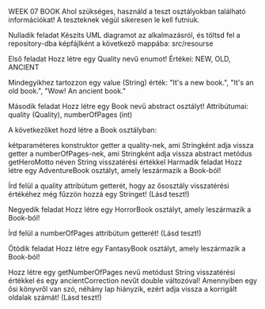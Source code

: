 WEEK 07 BOOK
Ahol szükséges, használd a teszt osztályokban található információkat! A teszteknek végül sikeresen le kell futniuk.

Nulladik feladat
Készíts UML diagramot az alkalmazásról, és töltsd fel a repository-dba képfájlként a következő mappába: src/resourse

Első feladat
Hozz létre egy Quality nevű enumot! Értékei: NEW, OLD, ANCIENT

Mindegyikhez tartozzon egy value (String) érték: "It's a new book.", "It's an old book.", "Wow! An ancient book."

Második feladat
Hozz létre egy Book nevű abstract osztályt! Attribútumai: quality (Quality), numberOfPages (int)

A következőket hozd létre a Book osztályban:

kétparaméteres konstruktor
getter a quality-nek, ami Stringként adja vissza
getter a numberOfPages-nek, ami Stringként adja vissza
abstract metódus getHeroMotto néven String visszatérési értékkel
Harmadik feladat
Hozz létre egy AdventureBook osztályt, amely leszármazik a Book-ból!

Írd felül a quality attribútum getterét, hogy az ősosztály visszatérési értékéhez még fűzzön hozzá egy Stringet! (Lásd teszt!)

Negyedik feladat
Hozz létre egy HorrorBook osztályt, amely leszármazik a Book-ból!

Írd felül a numberOfPages attribútum getterét! (Lásd teszt!)

Ötödik feladat
Hozz létre egy FantasyBook osztályt, amely leszármazik a Book-ból!

Hozz létre egy getNumberOfPages nevű metódust String visszatérési értékkel és egy ancientCorrection nevűt double változóval! Amennyiben egy ősi könyvről van szó, néhány lap hiányzik, ezért adja vissza a korrigált oldalak számát! (Lásd teszt!)
